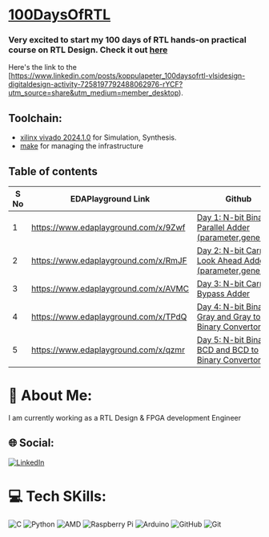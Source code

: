 # [100DaysOfRTL](https://www.linkedin.com/posts/koppulapeter_100daysofrtl-vlsidesign-digitaldesign-activity-7258197792488062976-rYCF?utm_source=share&utm_medium=member_desktop)

### Very excited to start my 100 days of RTL hands-on practical course on RTL Design. Check it out [here](https://kalkitech.graphy.com/s/store)
Here's the link to the [https://www.linkedin.com/posts/koppulapeter_100daysofrtl-vlsidesign-digitaldesign-activity-7258197792488062976-rYCF?utm_source=share&utm_medium=member_desktop).

## Toolchain:

* [xilinx vivado 2024.1.0](https://www.xilinx.com/support/download.html) for Simulation, Synthesis.
* [make](https://www.gnu.org/software/make/) for managing the infrastructure

## Table of contents
| S No | EDAPlayground Link | Github |
| --- | ---- | ---- |
| 1 | https://www.edaplayground.com/x/9Zwf | [Day 1: N-bit Binary Parallel Adder (parameter,generate).](https://github.com/raulbehl/100DaysOfRTL/tree/main/day1)     |
| 2 | https://www.edaplayground.com/x/RmJF | [Day 2: N-bit Carry Look Ahead Adder (parameter,generate).](https://github.com/raulbehl/100DaysOfRTL/tree/main/day2)    |
| 3 | https://www.edaplayground.com/x/AVMC | [Day 3: N-bit Carry Bypass Adder](https://github.com/raulbehl/100DaysOfRTL/tree/main/day3)                              |
| 4 | https://www.edaplayground.com/x/TPdQ | [Day 4: N-bit Binary to Gray and Gray to Binary Convertor](https://github.com/raulbehl/100DaysOfRTL/tree/main/day4)     |
| 5 | https://www.edaplayground.com/x/qzmr | [Day 5:  N-bit Binary to BCD and BCD to Binary Convertor](https://github.com/raulbehl/100DaysOfRTL/tree/main/day5)      |














# 💫 About Me:
I am currently working as a RTL Design & FPGA development Engineer


## 🌐 Social:
[![LinkedIn](https://img.shields.io/badge/LinkedIn-%230077B5.svg?logo=linkedin&logoColor=white)](https://linkedin.com/in/koppulapeter) 


# 💻 Tech SKills:
![C](https://img.shields.io/badge/c-%2300599C.svg?style=for-the-badge&logo=c&logoColor=white) ![Python](https://img.shields.io/badge/python-3670A0?style=for-the-badge&logo=python&logoColor=ffdd54) ![AMD](https://img.shields.io/badge/AMD-%23000000.svg?style=for-the-badge&logo=amd&logoColor=white) ![Raspberry Pi](https://img.shields.io/badge/-Raspberry_Pi-C51A4A?style=for-the-badge&logo=Raspberry-Pi) ![Arduino](https://img.shields.io/badge/-Arduino-00979D?style=for-the-badge&logo=Arduino&logoColor=white) ![GitHub](https://img.shields.io/badge/github-%23121011.svg?style=for-the-badge&logo=github&logoColor=white) ![Git](https://img.shields.io/badge/git-%23F05033.svg?style=for-the-badge&logo=git&logoColor=white)



